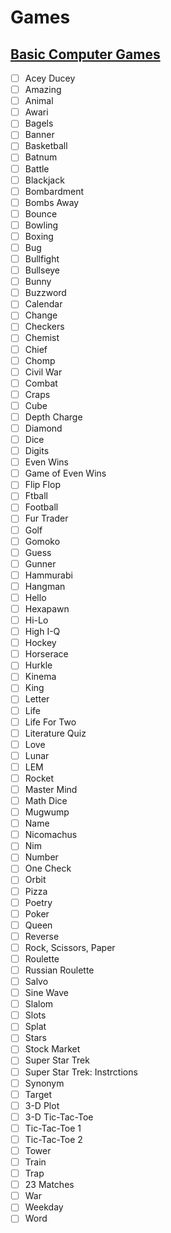 # Games

## [Basic Computer Games](http://www.vintage-basic.net/games.html)

- [ ] Acey Ducey
- [ ] Amazing	
- [ ] Animal	
- [ ] Awari	
- [ ] Bagels	
- [ ] Banner	
- [ ] Basketball	
- [ ] Batnum	
- [ ] Battle	
- [ ] Blackjack	
- [ ] Bombardment	
- [ ] Bombs Away
- [ ] Bounce	
- [ ] Bowling	
- [ ] Boxing	
- [ ] Bug		
- [ ] Bullfight	
- [ ] Bullseye	
- [ ] Bunny	
- [ ] Buzzword	
- [ ] Calendar	
- [ ] Change	
- [ ] Checkers	
- [ ] Chemist	
- [ ] Chief	
- [ ] Chomp	
- [ ] Civil War
- [ ] Combat	
- [ ] Craps	
- [ ] Cube	
- [ ] Depth Charge
- [ ] Diamond	
- [ ] Dice	
- [ ] Digits	
- [ ] Even Wins
- [ ] Game of Even Wins
- [ ] Flip Flop	
- [ ] Ftball	
- [ ] Football	
- [ ] Fur Trader	
- [ ] Golf	
- [ ] Gomoko	
- [ ] Guess	
- [ ] Gunner	
- [ ] Hammurabi	
- [ ] Hangman	
- [ ] Hello	
- [ ] Hexapawn	
- [ ] Hi-Lo	
- [ ] High I-Q	
- [ ] Hockey	
- [ ] Horserace	
- [ ] Hurkle	
- [ ] Kinema	
- [ ] King	
- [ ] Letter	
- [ ] Life	
- [ ] Life For Two
- [ ] Literature Quiz
- [ ] Love	
- [ ] Lunar	
- [ ] LEM	
- [ ] Rocket	
- [ ] Master Mind	
- [ ] Math Dice	
- [ ] Mugwump	
- [ ] Name	
- [ ] Nicomachus	
- [ ] Nim	
- [ ] Number	
- [ ] One Check	
- [ ] Orbit	
- [ ] Pizza	
- [ ] Poetry	
- [ ] Poker	
- [ ] Queen	
- [ ] Reverse	
- [ ] Rock, Scissors, Paper
- [ ] Roulette
- [ ] Russian Roulette
- [ ] Salvo	
- [ ] Sine Wave	
- [ ] Slalom	
- [ ] Slots	
- [ ] Splat	
- [ ] Stars	
- [ ] Stock Market
- [ ] Super Star Trek
- [ ] Super Star Trek: Instrctions
- [ ] Synonym	
- [ ] Target	
- [ ] 3-D Plot	
- [ ] 3-D Tic-Tac-Toe
- [ ] Tic-Tac-Toe 1
- [ ] Tic-Tac-Toe 2
- [ ] Tower	
- [ ] Train	
- [ ] Trap	
- [ ] 23 Matches	
- [ ] War	
- [ ] Weekday	
- [ ] Word